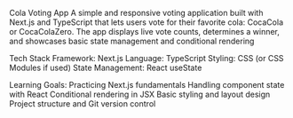 Cola Voting App
            A simple and responsive voting application built with Next.js and TypeScript that lets users vote for their favorite cola: CocaCola or CocaColaZero. The app displays live vote counts, determines a winner, and showcases basic state management and conditional rendering

Tech Stack
            Framework: Next.js
            Language: TypeScript
            Styling: CSS (or CSS Modules if used)
            State Management: React useState

Learning Goals:
            Practicing Next.js fundamentals
            Handling component state with React
            Conditional rendering in JSX
            Basic styling and layout design
            Project structure and Git version control

